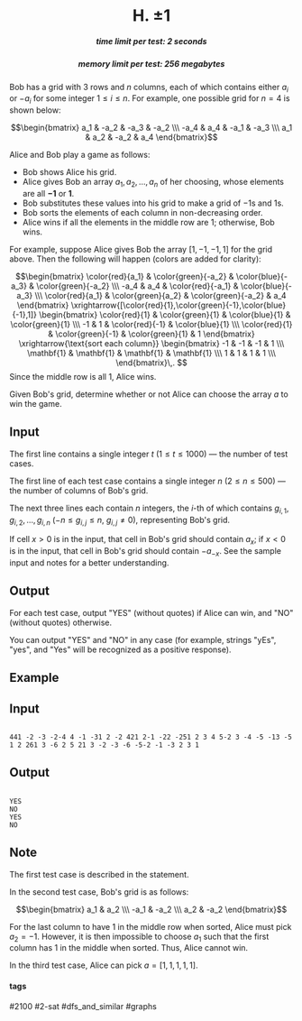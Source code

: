 <h1 style='text-align: center;'> H. ±1</h1>

<h5 style='text-align: center;'>time limit per test: 2 seconds</h5>
<h5 style='text-align: center;'>memory limit per test: 256 megabytes</h5>

Bob has a grid with $3$ rows and $n$ columns, each of which contains either $a_i$ or $-a_i$ for some integer $1 \leq i \leq n$. For example, one possible grid for $n=4$ is shown below:

$$\begin{bmatrix} a_1 & -a_2 & -a_3 & -a_2 \\\ -a_4 & a_4 & -a_1 & -a_3 \\\ a_1 & a_2 & -a_2 & a_4 \end{bmatrix}$$

Alice and Bob play a game as follows: 

* Bob shows Alice his grid.
* Alice gives Bob an array $a_1, a_2, \dots, a_n$ of her choosing, whose elements are all $\mathbf{-1}$ or $\mathbf{1}$.
* Bob substitutes these values into his grid to make a grid of $-1$s and $1$s.
* Bob sorts the elements of each column in non-decreasing order.
* Alice wins if all the elements in the middle row are $1$; otherwise, Bob wins.

For example, suppose Alice gives Bob the array $[1, -1, -1, 1]$ for the grid above. Then the following will happen (colors are added for clarity):

$$\begin{bmatrix} \color{red}{a_1} & \color{green}{-a_2} & \color{blue}{-a_3} & \color{green}{-a_2} \\\ -a_4 & a_4 & \color{red}{-a_1} & \color{blue}{-a_3} \\\ \color{red}{a_1} & \color{green}{a_2} & \color{green}{-a_2} & a_4 \end{bmatrix} \xrightarrow{[\color{red}{1},\color{green}{-1},\color{blue}{-1},1]} \begin{bmatrix} \color{red}{1} & \color{green}{1} & \color{blue}{1} & \color{green}{1} \\\ -1 & 1 & \color{red}{-1} & \color{blue}{1} \\\ \color{red}{1} & \color{green}{-1} & \color{green}{1} & 1 \end{bmatrix} \xrightarrow{\text{sort each column}} \begin{bmatrix} -1 & -1 & -1 & 1 \\\ \mathbf{1} & \mathbf{1} & \mathbf{1} & \mathbf{1} \\\ 1 & 1 & 1 & 1 \\\ \end{bmatrix}\,. $$ Since the middle row is all $1$, Alice wins.

Given Bob's grid, determine whether or not Alice can choose the array $a$ to win the game.

## Input

The first line contains a single integer $t$ ($1 \leq t \leq 1000$) — the number of test cases.

The first line of each test case contains a single integer $n$ ($2 \leq n \leq 500$) — the number of columns of Bob's grid.

The next three lines each contain $n$ integers, the $i$-th of which contains $g_{i,1}, g_{i,2}, \dots, g_{i,n}$ ($-n \leq g_{i,j} \leq n$, $g_{i,j} \neq 0$), representing Bob's grid. 

If cell $x > 0$ is in the input, that cell in Bob's grid should contain $a_x$; if $x < 0$ is in the input, that cell in Bob's grid should contain $-a_{-x}$. See the sample input and notes for a better understanding.

## Output

For each test case, output "YES" (without quotes) if Alice can win, and "NO" (without quotes) otherwise.

You can output "YES" and "NO" in any case (for example, strings "yEs", "yes", and "Yes" will be recognized as a positive response).

## Example

## Input


```

441 -2 -3 -2-4 4 -1 -31 2 -2 421 2-1 -22 -251 2 3 4 5-2 3 -4 -5 -13 -5 1 2 261 3 -6 2 5 21 3 -2 -3 -6 -5-2 -1 -3 2 3 1
```
## Output


```

YES
NO
YES
NO

```
## Note

The first test case is described in the statement.

In the second test case, Bob's grid is as follows:

$$\begin{bmatrix} a_1 & a_2 \\\ -a_1 & -a_2 \\\ a_2 & -a_2 \end{bmatrix}$$

For the last column to have $1$ in the middle row when sorted, Alice must pick $a_2 = -1$. However, it is then impossible to choose $a_1$ such that the first column has $1$ in the middle when sorted. Thus, Alice cannot win.

In the third test case, Alice can pick $a = [1,1,1,1,1]$.



#### tags 

#2100 #2-sat #dfs_and_similar #graphs 